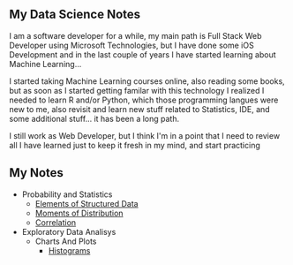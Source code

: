 ## My Data Science Notes

I am a software developer for a while, my main path is Full Stack Web Developer using Microsoft Technologies, but I have done some iOS Development and in the last couple of years I have started learning about Machine Learning...

I started taking Machine Learning courses online, also reading some books, but as soon as I started getting familar with this technology I realized I needed to learn R and/or Python, which those programming langues were new to me, also revisit and learn new stuff related to Statistics, IDE, and some additional stuff... it has been a long path.

I still work as Web Developer, but I think I'm in a point that I need to review all I have learned just to keep it fresh in my mind, and start practicing

## My Notes

* Probability and Statistics
  * [Elements of Structured Data](/pages/statistics/elements_of_structured_data.md)
  * [Moments of Distribution](/pages/statistics/moments_of_distribution.md)
  * [Correlation](/pages/statistics/correlation.md)
* Exploratory Data Analisys
  * Charts And Plots
    * [Histograms](/pages/eda/charts/histograms.md)
